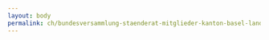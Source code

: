 ```yaml
---
layout: body
permalink: ch/bundesversammlung-staenderat-mitglieder-kanton-basel-landschaft/
---
```


